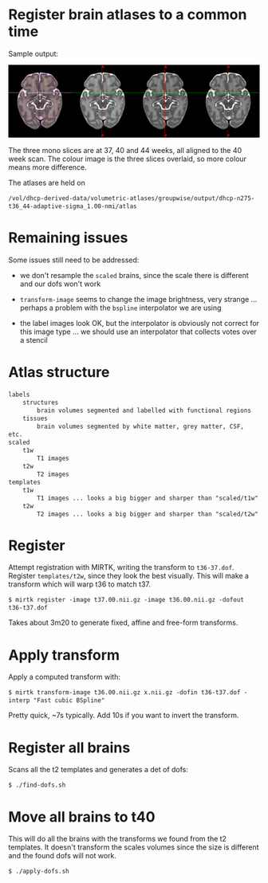 # Register brain atlases to a common time

Sample output:

![37, 40 and 44 weeks][brains]

[brains]: sample.png

The three mono slices are at 37, 40 and 44 weeks, all aligned to the 40
week scan. The colour image is the three slices overlaid, so more colour
means more difference.

The atlases are held on

    /vol/dhcp-derived-data/volumetric-atlases/groupwise/output/dhcp-n275-t36_44-adaptive-sigma_1.00-nmi/atlas

# Remaining issues

Some issues still need to be addressed:

* we don't resample the `scaled` brains, since the scale there is different
  and our dofs won't work

* `transform-image` seems to change the image brightness, very strange ...
  perhaps a problem with the `bspline` interpolator we are using

* the label images look OK, but the interpolator is obviously not correct for
  this image type ... we should use an interpolator that collects votes over a 
  stencil

# Atlas structure

```
labels
    structures
        brain volumes segmented and labelled with functional regions
    tissues
        brain volumes segmented by white matter, grey matter, CSF, etc.
scaled
    t1w
        T1 images
    t2w
        T2 images
templates
    t1w
        T1 images ... looks a big bigger and sharper than "scaled/t1w"
    t2w
        T2 images ... looks a big bigger and sharper than "scaled/t2w"
```

# Register

Attempt registration with MIRTK, writing the transform to
`t36-37.dof`. Register `templates/t2w`, since they look the best
visually. This will make a transform which will warp t36 to match t37.

```
$ mirtk register -image t37.00.nii.gz -image t36.00.nii.gz -dofout t36-t37.dof
```

Takes about 3m20 to generate fixed, affine and free-form transforms.

# Apply transform

Apply a computed transform with:

```
$ mirtk transform-image t36.00.nii.gz x.nii.gz -dofin t36-t37.dof -interp "Fast cubic BSpline"
```

Pretty quick, ~7s typically. Add 10s if you want to invert the transform. 

# Register all brains

Scans all the t2 templates and generates a det of dofs:

```
$ ./find-dofs.sh
```

# Move all brains to t40

This will do all the brains with the transforms we found from the t2
templates. It doesn't transform the scales volumes since the size is
different and the found dofs will not work. 

```
$ ./apply-dofs.sh 
```

